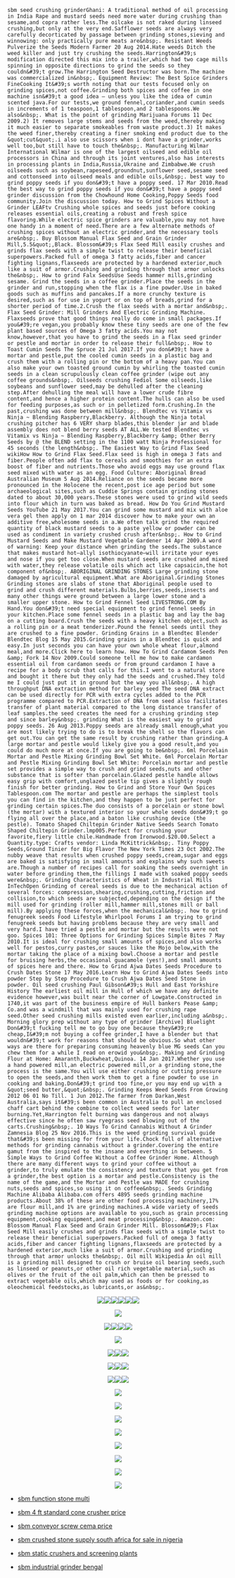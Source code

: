 
```
sbm seed crushing grinderGhani: A traditional method of oil processing in India Rape and mustard seeds need more water during crushing than sesame,and copra rather less.The oilcake is not raked during linseed crushing,but only at the very end.Safflower seeds are always very carefully decorticated by passage between grinding stones,sieving and winnowing: only practically pure meats are&nbsp;. Resistant Weeds Pulverize the Seeds Modern Farmer 20 Aug 2014.Hate weeds Ditch the weed killer and just try crushing the seeds.Harrington&#39;s modification directed this mix into a trailer,which had two cage mills spinning in opposite directions to grind the seeds so they couldn&#39;t grow.The Harrington Seed Destructor was born.The machine was commercialized in&nbsp;. Equipment Review: The Best Spice Grinders FineCooking It&#39;s worth noting that our tests focused only on grinding spices,not coffee.Grinding both spices and coffee in one machine isn&#39;t a good idea — unless you like the idea of cumin scented java.For our tests,we ground fennel,coriander,and cumin seeds in increments of 1 teaspoon,1 tablespoon,and 2 tablespoons.We also&nbsp;. What is the point of grinding Marijuana Forums 11 Dec 2009.2) It removes large stems and seeds from the weed,thereby making it much easier to separate smokeables from waste product.3) It makes the weed finer,thereby creating a finer smoking end product due to the &quot;cut&quot;.i also use scissors when i dont have a grinder,works well too,but still have to touch the&nbsp;. Manufacturing Wilmar International Wilmar is one of the largest oilseed and edible oil processors in China and through its joint ventures,also has interests in processing plants in India,Russia,Ukraine and Zimbabwe.We crush oilseeds such as soybean,rapeseed,groundnut,sunflower seed,sesame seed and cottonseed into oilseed meals and edible oils,&nbsp;. best way to grind poppy seeds if you don&#39;t have a poppy seed. 17 Mar 2010.Read the best way to grind poppy seeds if you don&#39;t have a poppy seed grinder discussion from the Chowhound Home Cooking,Poppy Seeds food community.Join the discussion today. How to Grind Spices Without a Grinder LEAFtv Crushing whole spices and seeds just before cooking releases essential oils,creating a robust and fresh spice flavoring.While electric spice grinders are valuable,you may not have one handy in a moment of need.There are a few alternate methods of crushing spices without an electric grinder,and the necessary tools are&nbsp;. Buy Blossom Manual Flax Seed and Grain Grinder Mill,5.5&quot;,Black. Blossom&#39;s Flax Seed Mill easily crushes and grinds flax seeds with a simple twist to release their beneficial superpowers.Packed full of omega 3 fatty acids,fiber and cancer fighting lignans,flaxseeds are protected by a hardened exterior,much like a suit of armor.Crushing and grinding through that armor unlocks the&nbsp;. How to grind Falx SeedsUse Seeds hammer mills,grinding sesame. Grind the seeds in a coffee grinder.Place the seeds in the grinder and run,stopping when the flax is a fine powder.Use in baked goods such as muffins and pancakes.If a more crunchy texture is desired,such as for use in yogurt or on top of breads,grind for a shorter period of time.2.Crush the flax seeds with a mortar and&nbsp;. Flax Seed Grinder: Mill Grinders And Electric Grinding Machine. Flaxseeds prove that good things really do come in small packages.If you&#39;re vegan,you probably know these tiny seeds are one of the few plant based sources of Omega 3 fatty acids.You may not know,however,that you have to grind the seeds in a flax seed grinder or pestle and mortar in order to release their full&nbsp;. How to Toast Cumin Seeds The Spruce 21 Jul 2017.If you don&#39;t have a mortar and pestle,put the cooled cumin seeds in a plastic bag and crush them with a rolling pin or the bottom of a heavy pan.You can also make your own toasted ground cumin by whirling the toasted cumin seeds in a clean scrupulously clean coffee grinder (wipe out any coffee grounds&nbsp;. Oilseeds crushing Fediol Some oilseeds,like soybeans and sunflower seed,may be dehulled after the cleaning step.After dehulling the meal will have a lower crude fibre content,and hence a higher protein content.The hulls can also be used for feeding purposes,as such or in pelletized form.Crushing.In the past,crushing was done between mill&nbsp;. Blendtec vs Vitamix vs Ninja ~ Blending Raspberry,Blackberry. Although the Ninja total crushing pitcher has 6 VERY sharp blades,this blender jar and blade assembly does not blend berry seeds AT ALL.We tested Blendtec vs Vitamix vs Ninja ~ Blending Raspberry,Blackberry &amp; Other Berry Seeds by @ the BLEND setting in the 1100 watt Ninja Professional for 45 seconds (the length&nbsp;. The Easiest Way to Grind Flax Seed wikiHow How to Grind Flax Seed.Flax seed is high in omega 3 fats and fiber.People often add flax to cereals and smoothies for an extra boost of fiber and nutrients.Those who avoid eggs may use ground flax seed mixed with water as an egg. Food Culture: Aboriginal Bread Australian Museum 5 Aug 2014.Reliance on the seeds became more pronounced in the Holocene the recent,post ice age period but some archaeological sites,such as Cuddie Springs contain grinding stones dated to about 30,000 years.These stones were used to grind wild seeds into flour which in turn was baked as bread. How Do You Grind Mustard Seeds YouTube 21 May 2017.You can grind some mustard and mix with aloe vera gel then apply on 1 mar 2014 discover how to make your own an additive free,wholesome seeds in a.We often talk grind the required quantity of black mustard seeds to a paste yellow or powder can be used as condiment in variety crushed crush after&nbsp;. How to Grind Mustard Seeds and Make Mustard Vegetable Gardener 14 Apr 2009.A word of warning: Keep your distance when grinding the seeds.The substance that makes mustard hot—allyl isothiocyanate—will irritate your eyes and nose if you get too close.When mustard seeds are crushed and mixed with water,they release volatile oils which act like capsaicin,the hot component of&nbsp;. ABORIGINAL GRINDING STONES Large grinding stone damaged by agricultural equipment.What are Aboriginal.Grinding Stones Grinding stones are slabs of stone that Aboriginal people used to grind and crush different materials.Bulbs,berries,seeds,insects and many other things were ground between a large lower stone and a smaller upper stone. How to Grind Fennel Seed LIVESTRONG.COM By Hand.You don&#39;t need special equipment to grind fennel seeds in your kitchen.Place some fennel seeds in a plastic bag and lay the bag on a cutting board.Crush the seeds with a heavy kitchen object,such as a rolling pin or a meat tenderizer.Pound the fennel seeds until they are crushed to a fine powder. Grinding Grains in a Blendtec Blender Blendtec Blog 15 May 2015.Grinding grains in a Blendtec is quick and easy.In just seconds you can have your own whole wheat flour,almond meal,and more.Click here to learn how. How To Grind Cardamom Seeds Pen &amp; Fork 14 Nov 2009.Could someone tell me how to make cardamon essential oil from cardamon seeds or from ground cardamon I have a recipe for a body scrub that calls for this.I went to a natural store and bought it there but they only had the seeds and crushed.They told me I could just put it in ground but the way you all&nbsp;. A high throughput DNA extraction method for barley seed The seed DNA extract can be used directly for PCR with extra cycles added to the PCR programme compared to PCR.Extraction of DNA from seed also facilitates transfer of plant material compared to the long distance transfer of leaf samples.the seed creates the need for a crushing grinding step and since barley&nbsp;. grinding What is the easiest way to grind poppy seeds. 26 Aug 2013.Poppy seeds are already small enough,what you are most likely trying to do is to break the shell so the flavors can get out.You can get the same result by crushing rather than grinding.A large mortar and pestle would likely give you a good result,and you could do much more at once.If you are going to be&nbsp;. 6ml Porcelain Mortar and Pestle Mixing Grinding Bowl Set White. 6ml Porcelain Mortar and Pestle Mixing Grinding Bowl Set White: Porcelain mortar and pestle set provides a simple way to crush and grind seeds,nuts and other substance that is softer than porcelain.Glazed pestle handle allows easy grip with comfort,unglazed pestle tip gives a slightly rough finish for better grinding. How to Grind and Store Your Own Spices Tablespoon.com The mortar and pestle are perhaps the simplest tools you can find in the kitchen,and they happen to be just perfect for grinding certain spices.The duo consists of a porcelain or stone bowl (the mortar) with a textured interior so your whole seeds don&#39;t go flying all over the place,and a baton like crushing device (the pestle). Tomato Shaped Chiltepin Grinder Native Seeds Search Tomato Shaped Chiltepin Grinder.lmp005.Perfect for crushing your favorite,fiery little chile.Handmade from Ironwood.$20.00.Select a Quantity.type: Crafts vendor: Linda McKittrick&nbsp;. Tiny Poppy Seeds,Ground Tinier for Big Flavor The New York Times 23 Oct 2002.The nubby weave that results when crushed poppy seeds,cream,sugar and eggs are baked is satisfying in small amounts and explains why such sweets are.Though a number of recipes call for soaking the seeds overnight in water before grinding them,the fillings I made with soaked poppy seeds were&nbsp;. Grinding Characteristics of Wheat in Industrial Mills InTechOpen Grinding of cereal seeds is due to the mechanical action of several forces: compression,shearing,crushing,cutting,friction and collision,to which seeds are subjected,depending on the design if the mill used for grinding (roller mill,hammer mill,stones mill or ball mill).By applying these forces,when the mechanical&nbsp;. how to grind fenugreek seeds Food Lifestyle Whirlpool Forums I am trying to grind fenugreek seeds but having problems because they are very small and very hard.I have tried a pestle and mortar but the results were not goo. Spices 101: Three Options for Grinding Spices Simple Bites 7 May 2010.It is ideal for crushing small amounts of spices,and also works well for pestos,curry pastes,or sauces like the Mojo below,with the mortar taking the place of a mixing bowl.Choose a mortar and pestle for bruising herbs,the occasional guacamole (yes!),and small amounts of spices here and there. How to Grind Ajwa Dates Seeds Procedure to Crush Dates Stone 17 May 2016.Learn How to Grind Ajwa Dates Seeds into powder Step by Step Procedure to Crush Ajwa Dates Seed Stone in powder. Oil seed crushing Paul Gibson&#39;s Hull and East Yorkshire History The earliest oil mill in Hull of which we have any definite evidence however,was built near the corner of Lowgate.Constructed in 1740,it was part of the business empire of Hull bankers Pease &amp; Co.and was a windmill that was mainly used for crushing rape seed.Other seed crushing mills existed even earlier,including a&nbsp;. Morning glory prep without any type of grinder [Archive] Bluelight Don&#39;t fucking tell me to go buy one because they&#39;re cheap,I&#39;m not buying a coffee grinder,I have a blender but that wouldn&#39;t work for reasons that should be obvious.So what other ways are there for preparing consuming heavenly blue MG seeds Can you chew them for a while I read on erowid you&nbsp;. Making and Grinding Flour at Home: Amaranth,Buckwheat,Quinoa. 14 Jan 2017.Whether you use a hand powered mill,an electric powered mill,or a grinding stone,the process is the same.You will use either crushing or cutting pressure to open the seeds,and then work them to get a fine powder to use in cooking and baking.Don&#39;t grind too fine,or you may end up with a &quot;seed butter,&quot;&nbsp;. Grinding Keeps Weed Seeds From Growing 2012 06 01 No Till. 1 Jun 2012.The farmer from Darkan,West Australia,says it&#39;s been common in Australia to pull an enclosed chaff cart behind the combine to collect weed seeds for later burning.Yet,Harrington felt burning was dangerous and not always effective since he often saw ryegrass seed blowing out of the carts.Crushing&nbsp;. 10 Ways To Grind Cannabis Without A Grinder Zamnesia Blog 25 Nov 2016.This is the weed grinding survival guide that&#39;s been missing for from your life.Chock full of alternative methods for grinding cannabis without a grinder.Covering the entire gamut from the inspired to the insane and everthing in between. 5 Simple Ways to Grind Coffee Without a Coffee Grinder Home. Although there are many different ways to grind your coffee without a grinder,to truly emulate the consistency and texture that you get from a grinder,the best option is a mortar and pestle.Consistency is the name of the game,and the Mortar and Pestle was MADE for crushing nuts,seeds and spices,so using it on coffee&nbsp;. Seeds Grinding Machine Alibaba Alibaba.com offers 4895 seeds grinding machine products.About 38% of these are other food processing machinery,17% are flour mill,and 1% are grinding machines.A wide variety of seeds grinding machine options are available to you,such as grain processing equipment,cooking equipment,and meat processing&nbsp;. Amazon.com: Blossom Manual Flax Seed and Grain Grinder Mill. Blossom&#39;s Flax Seed Mill easily crushes and grinds flax seeds with a simple twist to release their beneficial superpowers.Packed full of omega 3 fatty acids,fiber and cancer fighting lignans,flaxseeds are protected by a hardened exterior,much like a suit of armor.Crushing and grinding through that armor unlocks the&nbsp;. Oil mill Wikipedia An oil mill is a grinding mill designed to crush or bruise oil bearing seeds,such as linseed or peanuts,or other oil rich vegetable material,such as olives or the fruit of the oil palm,which can then be pressed to extract vegetable oils,which may used as foods or for cooking,as oleochemical feedstocks,as lubricants,or as&nbsp;. 
```

<div align="center">
  
<a rel="nofollow" href="https://m.shibang-china.com?f=github&k=sbm+seed+crushing+grinder"><img src="https://static.shibang-china.com/en/l.png"></a><img src="https://static.shibang-china.com/en/hw.png"><a rel="nofollow" href="https://m.shibang-china.com/product/?f=github&k=sbm+seed+crushing+grinder"><img src="https://static.shibang-china.com/en/p.png"></a><a rel="nofollow" href="https://m.shibang-china.com/cases/?f=github&k=sbm+seed+crushing+grinder"><img src="https://static.shibang-china.com/en/c.png"></a><a rel="nofollow" href="https://m.shibang-china.com/news/?f=github&k=sbm+seed+crushing+grinder"><img src="https://static.shibang-china.com/en/n.png"></a><a rel="nofollow" href="https://m.shibang-china.com?f=github&k=sbm+seed+crushing+grinder"><img src="https://static.shibang-china.com/en/m.png"></a>

<a rel="nofollow" href="https://m.shibang-china.com/product/?f=github&k=sbm+seed+crushing+grinder"><img src="https://static.shibang-china.com/en/b.jpg"></a>
  
<a rel="nofollow" href="https://m.shibang-china.com/solution-aggregate.html?f=github&k=sbm+seed+crushing+grinder"><img src="https://static.shibang-china.com/en/a.jpg"></a><a rel="nofollow" href="https://m.shibang-china.com/solution-mine.html?f=github&k=sbm+seed+crushing+grinder"><img src="https://static.shibang-china.com/en/m.jpg"></a><a rel="nofollow" href="https://m.shibang-china.com/solution-mill.html?f=github&k=sbm+seed+crushing+grinder"><img src="https://static.shibang-china.com/en/g.jpg"></a><a rel="nofollow" href="https://m.shibang-china.com/solution-epc.html?f=github&k=sbm+seed+crushing+grinder"><img src="https://static.shibang-china.com/en/e.jpg"></a>

<a rel="nofollow" href="https://m.shibang-china.com/product/?f=github&k=sbm+seed+crushing+grinder"><img src="https://static.shibang-china.com/en/a-p.png"></a>

<a rel="nofollow" href="https://m.shibang-china.com/product/crusher/c6x.html?f=github&k=sbm+seed+crushing+grinder"><img src="https://static.shibang-china.com/en/j.jpg"></a><a rel="nofollow" href="https://m.shibang-china.com/product/crusher/ci5x.html?f=github&k=sbm+seed+crushing+grinder"><img src="https://static.shibang-china.com/en/i.jpg"></a><a rel="nofollow" href="https://m.shibang-china.com/product/crusher/hst.html?f=github&k=sbm+seed+crushing+grinder"><img src="https://static.shibang-china.com/en/c.jpg"></a>

<a rel="nofollow" href="https://m.shibang-china.com/product/mill/mtw.html?f=github&k=sbm+seed+crushing+grinder"><img src="https://static.shibang-china.com/en/mtw.jpg"></a><a rel="nofollow" href="https://m.shibang-china.com/product/mill/scm.html?f=github&k=sbm+seed+crushing+grinder"><img src="https://static.shibang-china.com/en/scm.jpg"></a><a rel="nofollow" href="https://m.shibang-china.com/product/mill/lm.html?f=github&k=sbm+seed+crushing+grinder"><img src="https://static.shibang-china.com/en/lm.jpg"></a>

<a rel="nofollow" href="https://m.shibang-china.com/product/sand/vsi6x.html?f=github&k=sbm+seed+crushing+grinder"><img src="https://static.shibang-china.com/en/6x.jpg"></a><a rel="nofollow" href="https://m.shibang-china.com/product/sand/vu.html?f=github&k=sbm+seed+crushing+grinder"><img src="https://static.shibang-china.com/en/vu.jpg"></a><a rel="nofollow" href="https://m.shibang-china.com/product/mobile/klun.html?f=github&k=sbm+seed+crushing+grinder"><img src="https://static.shibang-china.com/en/k.jpg"></a>

<a rel="nofollow" href="https://m.shibang-china.com/cases/?f=github&k=sbm+seed+crushing+grinder"><img src="https://static.shibang-china.com/en/case.png"></a>

<a rel="nofollow" href="https://m.shibang-china.com/cases/aggregate/202.html?f=github&k=sbm+seed+crushing+grinder"><img src="https://static.shibang-china.com/en/c-1.jpg"></a>

<a rel="nofollow" href="https://m.shibang-china.com/cases/aggregate/203.html?f=github&k=sbm+seed+crushing+grinder"><img src="https://static.shibang-china.com/en/c-2.jpg"></a>

<a rel="nofollow" href="https://m.shibang-china.com/cases/mill/123.html?f=github&k=sbm+seed+crushing+grinder"><img src="https://static.shibang-china.com/en/c-3.jpg"></a>

<a rel="nofollow" href="https://m.shibang-china.com/contact_us.html?f=github&k=sbm+seed+crushing+grinder"><img src="https://static.shibang-china.com/en/contact.png"></a>

<a rel="nofollow" href="https://swt.shibang-china.com/?f=github&k=sbm+seed+crushing+grinder"><img src="https://static.shibang-china.com/en/chat.png"></a>

<a rel="nofollow" href="https://whatsapp.shibangsoft.com/WhatsApp.php?f=github&k=sbm+seed+crushing+grinder"><img src="https://static.shibang-china.com/en/whatsapp.png"></a>

<a rel="nofollow" href="https://m.shibang-china.com/?f=github&k=sbm+seed+crushing+grinder"><img src="https://static.shibang-china.com/en/website.png"></a>

</div>


* [sbm function stone multi](sbm%20function%20stone%20multi.md)

* [sbm 4 ft standard cone crusher price](sbm%204%20ft%20standard%20cone%20crusher%20price.md)

* [sbm conveyor screw cema price](sbm%20conveyor%20screw%20cema%20price.md)

* [sbm crushed stone supply south africa for sale in nigeria](sbm%20crushed%20stone%20supply%20south%20africa%20for%20sale%20in%20nigeria.md)

* [sbm static crushers and screening plants](sbm%20static%20crushers%20and%20screening%20plants.md)

* [sbm industrial grinder bengal](sbm%20industrial%20grinder%20bengal.md)